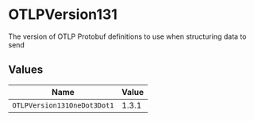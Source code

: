 # OTLPVersion131

The version of OTLP Protobuf definitions to use when structuring data to send


## Values

| Name                        | Value                       |
| --------------------------- | --------------------------- |
| `OTLPVersion131OneDot3Dot1` | 1.3.1                       |